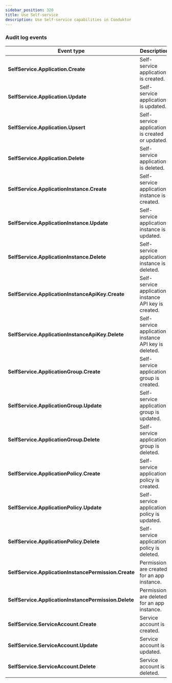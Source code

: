 ```yaml
---
sidebar_position: 320
title: Use Self-service
description: Use Self-service capabilities in Conduktor
---
```




### Audit log events

  | **Event type**                                       | **Description**                                       |
  | ---------------------------------------------------- | ----------------------------------------------------- |
  | **SelfService.Application.Create**                   | Self-service application is created.                  |
  | **SelfService.Application.Update**                   | Self-service application is updated.                  |
  | **SelfService.Application.Upsert**                   | Self-service application is created or updated.       |
  | **SelfService.Application.Delete**                   | Self-service application is deleted.                  |
  | **SelfService.ApplicationInstance.Create**           | Self-service application instance is created.         |
  | **SelfService.ApplicationInstance.Update**           | Self-service application instance is updated.         |
  | **SelfService.ApplicationInstance.Delete**           | Self-service application instance is deleted.         |
  | **SelfService.ApplicationInstanceApiKey.Create**     | Self-service application instance API key is created. |
  | **SelfService.ApplicationInstanceApiKey.Delete**     | Self-service application instance API key is deleted. |
  | **SelfService.ApplicationGroup.Create**              | Self-service application group is created.            |
  | **SelfService.ApplicationGroup.Update**              | Self-service application group is updated.            |
  | **SelfService.ApplicationGroup.Delete**              | Self-service application group is deleted.            |
  | **SelfService.ApplicationPolicy.Create**             | Self-service application policy is created.           |
  | **SelfService.ApplicationPolicy.Update**             | Self-service application policy is updated.           |
  | **SelfService.ApplicationPolicy.Delete**             | Self-service application policy is deleted.           |
  | **SelfService.ApplicationInstancePermission.Create** | Permissions are created for an app instance.          |
  | **SelfService.ApplicationInstancePermission.Delete** | Permissions are deleted for an app instance.          |
  | **SelfService.ServiceAccount.Create**                | Service account is created.                           |
  | **SelfService.ServiceAccount.Update**                | Service account is updated.                           |
  | **SelfService.ServiceAccount.Delete**                | Service account is deleted.                           |
